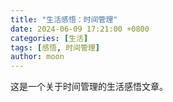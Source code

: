 ```yaml
---
title: "生活感悟：时间管理"
date: 2024-06-09 17:21:00 +0800
categories: [生活]
tags: [感悟, 时间管理]
author: moon
---
```


这是一个关于时间管理的生活感悟文章。 